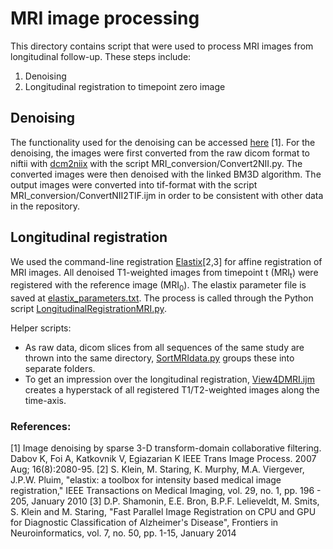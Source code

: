 # MRI image processing

This directory contains script that were used to process MRI images from longitudinal follow-up. These steps include:
1. Denoising
2. Longitudinal registration to timepoint zero image

## Denoising
The functionality used for the denoising can be accessed [here](https://www.cs.tut.fi/~foi/GCF-BM3D/) [1]. For the denoising, the images were first converted from the raw dicom format to niftii with [dcm2niix](https://www.nitrc.org/plugins/mwiki/index.php/dcm2nii:MainPage) with the script MRI_conversion/Convert2NII.py. The converted images were then denoised with the linked BM3D algorithm. The output images were converted into tif-format with the script MRI_conversion/ConvertNII2TIF.ijm in order to be consistent with other data in the repository.

## Longitudinal registration
We used the command-line registration [Elastix](https://elastix.lumc.nl/)[2,3] for affine registration of MRI images. All denoised T1-weighted images from timepoint t (MRI<sub>t</sub>) were registered with the reference image (MRI<sub>0</sub>). The elastix parameter file is saved at [elastix_parameters.txt](https://github.com/jo-mueller/Slice2Volume_Codebase/blob/main/MRI/MRI_registration/elastix_parameters.txt). The process is called through the Python script [LongitudinalRegistrationMRI.py](https://github.com/jo-mueller/Slice2Volume_Codebase/blob/main/MRI/MRI_registration/LongitudinalRegistrationMRI.py).

Helper scripts:
* As raw data, dicom slices from all sequences of the same study are thrown into the same directory, [SortMRIdata.py](https://github.com/jo-mueller/Slice2Volume_Codebase/blob/main/MRI/MRI_registration/SortMRIdata.py) groups these into separate folders.
* To get an impression over the longitudinal registration, [View4DMRI.ijm](https://github.com/jo-mueller/Slice2Volume_Codebase/blob/main/MRI/MRI_registration/View4DMRI.ijm) creates a hyperstack of all registered T1/T2-weighted images along the time-axis.



### References:
[1] Image denoising by sparse 3-D transform-domain collaborative filtering. Dabov K, Foi A, Katkovnik V, Egiazarian K IEEE Trans Image Process. 2007 Aug; 16(8):2080-95.
[2] S. Klein, M. Staring, K. Murphy, M.A. Viergever, J.P.W. Pluim, "elastix: a toolbox for intensity based medical image registration," IEEE Transactions on Medical Imaging, vol. 29, no. 1, pp. 196 - 205, January 2010
[3] D.P. Shamonin, E.E. Bron, B.P.F. Lelieveldt, M. Smits, S. Klein and M. Staring, "Fast Parallel Image Registration on CPU and GPU for Diagnostic Classification of Alzheimer's Disease", Frontiers in Neuroinformatics, vol. 7, no. 50, pp. 1-15, January 2014
